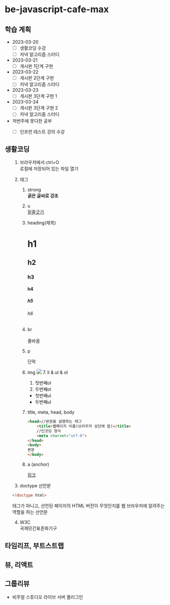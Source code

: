 # be-javascript-cafe-max

## 학습 계획

- 2023-03-20
    - [ ] 생활코딩 수강    
    - [ ] 저녁 알고리즘 스터디
- 2023-03-21   
    - [ ] 게시판 1단계 구현
- 2023-03-22   
    - [ ] 게시판 2단계 구현   
    - [ ] 저녁 알고리즘 스터디
- 2023-03-23   
    - [ ] 게시판 3단계 구현 1   
- 2023-03-24   
    - [ ] 게시판 3단계 구현 2   
    - [ ] 저녁 알고리즘 스터디

- 저번주에 못다한 공부
    - [ ] 인프런 테스트 강의 수강


## 생활코딩
<ol>

1. 브라우저에서 ctrl+O    
로컬에 저장되어 있는 파일 열기   

2. 태그 

<ol>

1. strong   
    <strong>굵은 글씨로 강조</strong>

2. u   
    <u>밑줄긋기</u>
    
3. heading(제목)   
    <h1>h1</h1>   
    <h2>h2</h2>   
    <h3>h3</h3>   
    <h4>h4</h4>   
    <h5>h5</h5>   
    <h6>h6</h6>

4. br<br>           
    줄바꿈<br>

5. p   
    <p>단락</p>

6. img
    <img src = https://user-images.githubusercontent.com/70848762/226504983-d266cedb-9016-4496-9b08-08270ff23e45.png>
    7. li & ul & ol
    <ol>
    <li>첫번째ol</li>
    <li>두번째ol</li>
    </ol>
    <ul>
    <li>첫번째ul</li>
    <li>두번째ul</li>
    </ul>

7. title, meta, head, body

    ```html
    <head>//본문을 설명하는 태그
        <title>웹페이지 이름(브라우저 상단에 뜸)</title>
        //인코딩 형식
        <meta charset="utf-8">
    </head>
    <body>
    본문
    </body>
    ``` 

8. a (anchor) 

    <a href = https://github.com/sejeong00/be-javascript-cafe-max>링크</a>

</ol>

3. doctype 선언문
```html
<!doctype html>
```
태그가 아니고, 선언된 페이지의 HTML 버전이 무엇인지를 웹 브라우저에 알려주는 역할을 하는 선언문

4. W3C   
국제민간표준화기구   

</ol>

## 타임리프, 부트스트랩

## 뷰, 리액트

## 그룹리뷰
- 비주얼 스튜디오 라이브 서버 플러그인



